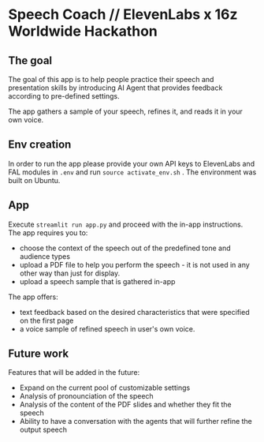 # Speech Coach // ElevenLabs x 16z Worldwide Hackathon
## The goal
The goal of this app is to help people practice their speech and presentation skills by introducing AI Agent that provides feedback according to pre-defined settings.

The app gathers a sample of your speech, refines it, and reads it in your own voice. 

## Env creation
In order to run the app please provide your own API keys to ElevenLabs and FAL modules in ```.env``` 
and run
```source activate_env.sh```
. The environment was built on Ubuntu.

## App
Execute
```streamlit run app.py```
and proceed with the in-app instructions. 
The app requires you to:
- choose the context of the speech out of the predefined tone and audience types
- upload a PDF file to help you perform the speech - it is not used in any other way than just for display.
- upload a speech sample that is gathered in-app

The app offers:
-  text feedback based on the desired characteristics that were specified on the first page
- a voice sample of refined speech in user's own voice.

## Future work 
Features that will be added in the future:
- Expand on the current pool of customizable settings
- Analysis of pronounciation of the speech
- Analysis of the content of the PDF slides and whether they fit the speech
- Ability to have a conversation with the agents that will further refine the output speech


